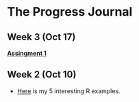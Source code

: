 # The Progress Journal

## Week 3 (Oct 17)

**[Assingment 1](https://mef-bda503.github.io/pj18-aydemirbusra/BA_-_R_assingment.html)**

## Week 2 (Oct 10)

+ [Here](files/interesting_examples.html) is my 5 interesting R examples.
